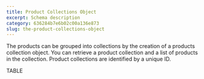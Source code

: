 ```yaml
---
title: Product Collections Object
excerpt: Schema description
category: 636284b7e6b02c00a136e873
slug: the-product-collections-object
---
```


The products can be grouped into collections by the creation of a products collection object. You can retrieve a product collection and a list of products in the collection. Product collections are identified by a unique ID.

TABLE


